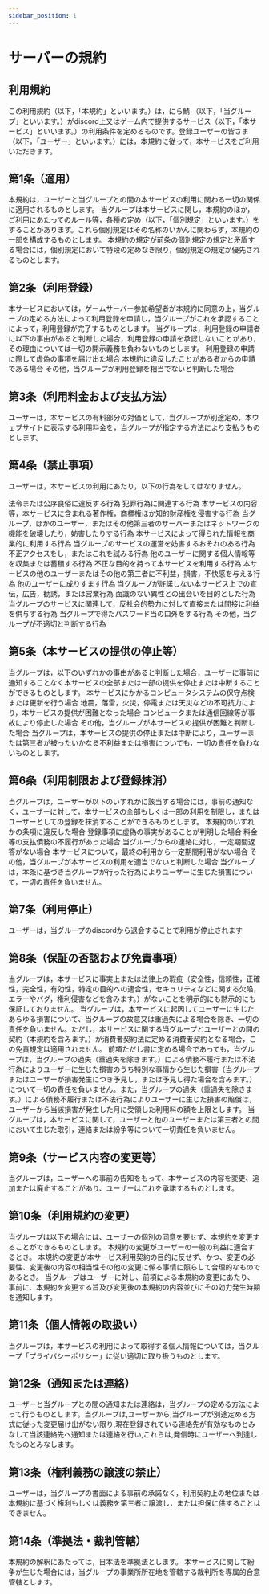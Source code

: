 ```yaml
---
sidebar_position: 1
---
```


# サーバーの規約

## 利用規約
この利用規約（以下，「本規約」といいます。）は，にら鯖 （以下，「当グループ」といいます。）がdiscord上又はゲーム内で提供するサービス（以下，「本サービス」といいます。）の利用条件を定めるものです。登録ユーザーの皆さま（以下，「ユーザー」といいます。）には，本規約に従って，本サービスをご利用いただきます。

## 第1条（適用）
本規約は，ユーザーと当グループとの間の本サービスの利用に関わる一切の関係に適用されるものとします。
当グループは本サービスに関し，本規約のほか，ご利用にあたってのルール等，各種の定め（以下，「個別規定」といいます。）をすることがあります。これら個別規定はその名称のいかんに関わらず，本規約の一部を構成するものとします。
本規約の規定が前条の個別規定の規定と矛盾する場合には，個別規定において特段の定めなき限り，個別規定の規定が優先されるものとします。
## 第2条（利用登録）
本サービスにおいては，ゲームサーバー参加希望者が本規約に同意の上，当グループの定める方法によって利用登録を申請し，当グループがこれを承認することによって，利用登録が完了するものとします。
当グループは，利用登録の申請者に以下の事由があると判断した場合，利用登録の申請を承認しないことがあり，その理由については一切の開示義務を負わないものとします。
利用登録の申請に際して虚偽の事項を届け出た場合
本規約に違反したことがある者からの申請である場合
その他，当グループが利用登録を相当でないと判断した場合
## 第3条（利用料金および支払方法）
ユーザーは，本サービスの有料部分の対価として，当グループが別途定め，本ウェブサイトに表示する利用料金を，当グループが指定する方法により支払うものとします。
## 第4条（禁止事項）
ユーザーは，本サービスの利用にあたり，以下の行為をしてはなりません。

法令または公序良俗に違反する行為
犯罪行為に関連する行為
本サービスの内容等，本サービスに含まれる著作権，商標権ほか知的財産権を侵害する行為
当グループ，ほかのユーザー，またはその他第三者のサーバーまたはネットワークの機能を破壊したり，妨害したりする行為
本サービスによって得られた情報を商業的に利用する行為
当グループのサービスの運営を妨害するおそれのある行為
不正アクセスをし，またはこれを試みる行為
他のユーザーに関する個人情報等を収集または蓄積する行為
不正な目的を持って本サービスを利用する行為
本サービスの他のユーザーまたはその他の第三者に不利益，損害，不快感を与える行為
他のユーザーに成りすます行為
当グループが許諾しない本サービス上での宣伝，広告，勧誘，または営業行為
面識のない異性との出会いを目的とした行為
当グループのサービスに関連して，反社会的勢力に対して直接または間接に利益を供与する行為
当グループで得たパスワード当の口外をする行為
その他，当グループが不適切と判断する行為
## 第5条（本サービスの提供の停止等）
当グループは，以下のいずれかの事由があると判断した場合，ユーザーに事前に通知することなく本サービスの全部または一部の提供を停止または中断することができるものとします。
本サービスにかかるコンピュータシステムの保守点検または更新を行う場合
地震，落雷，火災，停電または天災などの不可抗力により，本サービスの提供が困難となった場合
コンピュータまたは通信回線等が事故により停止した場合
その他，当グループが本サービスの提供が困難と判断した場合
当グループは，本サービスの提供の停止または中断により，ユーザーまたは第三者が被ったいかなる不利益または損害についても，一切の責任を負わないものとします。
## 第6条（利用制限および登録抹消）
当グループは，ユーザーが以下のいずれかに該当する場合には，事前の通知なく，ユーザーに対して，本サービスの全部もしくは一部の利用を制限し，またはユーザーとしての登録を抹消することができるものとします。
本規約のいずれかの条項に違反した場合
登録事項に虚偽の事実があることが判明した場合
料金等の支払債務の不履行があった場合
当グループからの連絡に対し，一定期間返答がない場合
本サービスについて，最終の利用から一定期間利用がない場合
その他，当グループが本サービスの利用を適当でないと判断した場合
当グループは，本条に基づき当グループが行った行為によりユーザーに生じた損害について，一切の責任を負いません。
## 第7条（利用停止）
ユーザーは，当グループのdiscordから退会することで利用が停止されます

## 第8条（保証の否認および免責事項）
当グループは，本サービスに事実上または法律上の瑕疵（安全性，信頼性，正確性，完全性，有効性，特定の目的への適合性，セキュリティなどに関する欠陥，エラーやバグ，権利侵害などを含みます。）がないことを明示的にも黙示的にも保証しておりません。
当グループは，本サービスに起因してユーザーに生じたあらゆる損害について、当グループの故意又は重過失による場合を除き、一切の責任を負いません。ただし，本サービスに関する当グループとユーザーとの間の契約（本規約を含みます。）が消費者契約法に定める消費者契約となる場合，この免責規定は適用されません。
前項ただし書に定める場合であっても，当グループは，当グループの過失（重過失を除きます。）による債務不履行または不法行為によりユーザーに生じた損害のうち特別な事情から生じた損害（当グループまたはユーザーが損害発生につき予見し，または予見し得た場合を含みます。）について一切の責任を負いません。また，当グループの過失（重過失を除きます。）による債務不履行または不法行為によりユーザーに生じた損害の賠償は，ユーザーから当該損害が発生した月に受領した利用料の額を上限とします。
当グループは，本サービスに関して，ユーザーと他のユーザーまたは第三者との間において生じた取引，連絡または紛争等について一切責任を負いません。
## 第9条（サービス内容の変更等）
当グループは，ユーザーへの事前の告知をもって、本サービスの内容を変更、追加または廃止することがあり、ユーザーはこれを承諾するものとします。

## 第10条（利用規約の変更）
当グループは以下の場合には、ユーザーの個別の同意を要せず、本規約を変更することができるものとします。
本規約の変更がユーザーの一般の利益に適合するとき。
本規約の変更が本サービス利用契約の目的に反せず、かつ、変更の必要性、変更後の内容の相当性その他の変更に係る事情に照らして合理的なものであるとき。
当グループはユーザーに対し、前項による本規約の変更にあたり、事前に、本規約を変更する旨及び変更後の本規約の内容並びにその効力発生時期を通知します。
## 第11条（個人情報の取扱い）
当グループは，本サービスの利用によって取得する個人情報については，当グループ「プライバシーポリシー」に従い適切に取り扱うものとします。

## 第12条（通知または連絡）
ユーザーと当グループとの間の通知または連絡は，当グループの定める方法によって行うものとします。当グループは,ユーザーから,当グループが別途定める方式に従った変更届け出がない限り,現在登録されている連絡先が有効なものとみなして当該連絡先へ通知または連絡を行い,これらは,発信時にユーザーへ到達したものとみなします。

## 第13条（権利義務の譲渡の禁止）
ユーザーは，当グループの書面による事前の承諾なく，利用契約上の地位または本規約に基づく権利もしくは義務を第三者に譲渡し，または担保に供することはできません。

## 第14条（準拠法・裁判管轄）
本規約の解釈にあたっては，日本法を準拠法とします。
本サービスに関して紛争が生じた場合には，当グループの事業所所在地を管轄する裁判所を専属的合意管轄とします。
